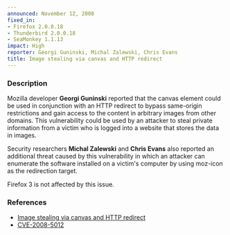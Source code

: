 ```yaml
---
announced: November 12, 2008
fixed_in:
- Firefox 2.0.0.18
- Thunderbird 2.0.0.18
- SeaMonkey 1.1.13
impact: High
reporter: Georgi Guninski, Michal Zalewski, Chris Evans
title: Image stealing via canvas and HTTP redirect
---
```


<h3>Description</h3>

<p>Mozilla developer <strong>Georgi Guninski</strong> reported that
the canvas element could be used in conjunction with an HTTP redirect
to bypass same-origin restrictions and gain access to the content in
arbitrary images from other domains.  This vulnerability could be used
by an attacker to steal private information from a victim who is
logged into a website that stores the data in images.</p>

<p>Security researchers <strong>Michal Zalewski</strong>
and <strong>Chris Evans</strong> also reported an additional threat
caused by this vulnerability in which an attacker can enumerate the
software installed on a victim's computer by using moz-icon as the
redirection target.</p>

<p class="note">Firefox 3 is not affected by this issue.</p>

<h3>References</h3>

<ul>
  <li><a href="https://bugzilla.mozilla.org/buglist.cgi?bug_id=451619,355126">Image stealing via canvas and HTTP redirect</a></li>
  <li><a class="ex-ref" href="http://cve.mitre.org/cgi-bin/cvename.cgi?name=CVE-2008-5012">CVE-2008-5012</a></li>
</ul>



